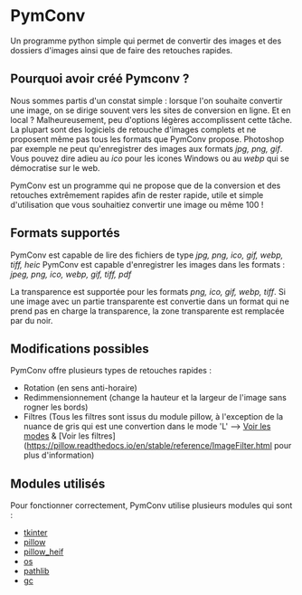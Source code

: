 # PymConv

Un programme python simple qui permet de convertir des images et des dossiers d'images ainsi que de faire des retouches rapides.

## Pourquoi avoir créé Pymconv ?

Nous sommes partis d'un constat simple : lorsque l'on souhaite convertir une image, on se dirige souvent vers les sites de conversion en ligne. Et en local ? Malheureusement, peu d'options légères accomplissent cette tâche. La plupart sont des logiciels de retouche d'images complets et ne proposent même pas tous les formats que PymConv propose. 
Photoshop par exemple ne peut qu'enregistrer des images aux formats *jpg, png, gif*. Vous pouvez dire adieu au *ico* pour les icones Windows ou au *webp* qui se démocratise sur le web.

PymConv est un programme qui ne propose que de la conversion et des retouches extrêmement rapides afin de rester rapide, utile et simple d'utilisation que vous souhaitiez convertir une image ou même 100 !


## Formats supportés

PymConv est capable de lire des fichiers de type *jpg, png, ico, gif, webp, tiff, heic*
PymConv est capable d'enregistrer les images dans les formats : *jpeg, png, ico, webp, gif, tiff, pdf*

La transparence est supportée pour les formats *png, ico, gif, webp, tiff*. Si une image avec un partie transparente est convertie dans un format qui ne prend pas en charge la transparence, la zone transparente est remplacée par du noir.

## Modifications possibles

PymConv offre plusieurs types de retouches rapides :
- Rotation (en sens anti-horaire)
- Redimmensionnement (change la hauteur et la largeur de l'image sans rogner les bords)
- Filtres (Tous les filtres sont issus du module pillow, à l'exception de la nuance de gris qui est une convertion dans le mode 'L' --> [Voir les modes](https://pillow.readthedocs.io/en/stable/handbook/concepts.html#concept-modes) & [Voir les filtres](https://pillow.readthedocs.io/en/stable/reference/ImageFilter.html pour plus d'information)

## Modules utilisés

Pour fonctionner correctement, PymConv utilise plusieurs modules qui sont :
- [tkinter](https://docs.python.org/3/library/tkinter.html)
- [pillow](https://pillow.readthedocs.io/en/stable/)
- [pillow_heif](https://github.com/bigcat88/pillow_heif)
- [os](https://docs.python.org/3/library/os.html)
- [pathlib](https://docs.python.org/pl/3.13/library/pathlib.html)
- [gc](https://docs.python.org/3/library/gc.html)
